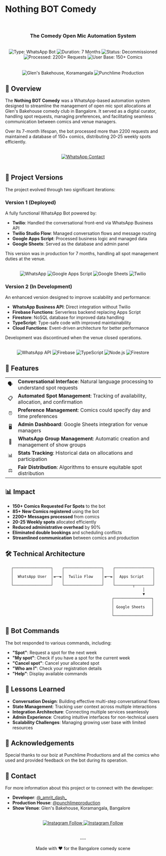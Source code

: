 # Nothing BOT Comedy

<div align="center">
  <br>
  <h3>The Comedy Open Mic Automation System</h3>
</div>



<div align="center">
<br>
    <img src="https://img.shields.io/badge/Type-WhatsApp_Bot-brightgreen" alt="Type: WhatsApp Bot">
    <img src="https://img.shields.io/badge/Duration-7_Months-blue" alt="Duration: 7 Months">
    <img src="https://img.shields.io/badge/Status-Decommissioned-blue" alt="Status: Decommissioned">
    <img src="https://img.shields.io/badge/Processed-2200%2B_Requests-blueviolet" alt="Processed: 2200+ Requests">
    <img src="https://img.shields.io/badge/User_Base-150%2B_Comics-violet" alt="User Base: 150+ Comics">
    <br>
</div>

<div align="center">
<br>
<br>
    <img src="https://img.shields.io/badge/-Glens_Bakehouse,_Koramangala-white?style=for-the-badge&logo=organicmaps&logoColor=black" alt="Glen's Bakehouse, Koramangala">
    <img src="https://img.shields.io/badge/-_Punchlime_Productions-black?style=for-the-badge&logo=planet&logoColor=white" alt="Punchlime Production">
</div>

## 📱 Overview

The **Nothing BOT Comedy** was a WhatsApp-based automation system designed to streamline the management of open mic spot allocations at Glen's Bakehouse comedy club in Bangalore. It served as a digital curator, handling spot requests, managing preferences, and facilitating seamless communication between comics and venue managers.

Over its 7-month lifespan, the bot processed more than 2200 requests and maintained a database of 150+ comics, distributing 20-25 weekly spots efficiently.

<div align="center">
<br>
<a href="https://wa.me/message/OGQRIVZ7W7JAN1">
    <img src="https://img.shields.io/badge/Check_Out_The_BOT-Make_a_Spot_Request_Now-25D366?style=for-the-badge&logo=whatsapp&logoColor=white" alt="WhatsApp Contact">
</a>
<br>
<br>
</div>

## 🤖 Project Versions

The project evolved through two significant iterations:

### Version 1 (Deployed) 

A fully functional WhatsApp Bot powered by:
- **Twilio**: Handled the conversational front-end via WhatsApp Business API
- **Twilio Studio Flow**: Managed conversation flows and message routing
- **Google Apps Script**: Processed business logic and managed data
- **Google Sheets**: Served as the database and admin panel

This version was in production for 7 months, handling all spot management duties at the venue.

<div align="center">
<br>
    <img src="https://img.shields.io/badge/WhatsApp-25D366?style=for-the-badge&logo=whatsapp&logoColor=white" alt="WhatsApp">
    <img src="https://img.shields.io/badge/Google_Apps_Script-4285F4?style=for-the-badge&logo=google&logoColor=white" alt="Google Apps Script">
    <img src="https://img.shields.io/badge/Google_Sheets-34A853?style=for-the-badge&logo=google-sheets&logoColor=white" alt="Google Sheets">
    <img src="https://img.shields.io/badge/Twilio-F22F46?style=for-the-badge&logo=twilio&logoColor=white" alt="Twilio">
    <br>
</div>

### Version 2 (In Development)

An enhanced version designed to improve scalability and performance:
- **WhatsApp Business API**: Direct integration without Twilio
- **Firebase Functions**: Serverless backend replacing Apps Script
- **Firestore**: NoSQL database for improved data handling
- **TypeScript**: Type-safe code with improved maintainability
- **Cloud Functions**: Event-driven architecture for better performance

Development was discontinued when the venue closed operations.

<div align="center">
<br>
    <img src="https://img.shields.io/badge/WhatsApp_API-25D366?style=for-the-badge&logo=whatsapp&logoColor=white" alt="WhatsApp API">
    <img src="https://img.shields.io/badge/Firebase-FFCA28?style=for-the-badge&logo=firebase&logoColor=black" alt="Firebase">
    <img src="https://img.shields.io/badge/TypeScript-3178C6?style=for-the-badge&logo=typescript&logoColor=white" alt="TypeScript">
    <img src="https://img.shields.io/badge/Node.js-339933?style=for-the-badge&logo=nodedotjs&logoColor=white" alt="Node.js">
    <img src="https://img.shields.io/badge/Firestore-FFCA28?style=for-the-badge&logo=firebase&logoColor=black" alt="Firestore">
    <br>
</div>

## 🚀 Features

<div align="center">
  <table>
    <tr>
      <td align="center">🗣️</td>
      <td><b>Conversational Interface</b>: Natural language processing to understand spot requests</td>
    </tr>
    <tr>
      <td align="center">📋</td>
      <td><b>Automated Spot Management</b>: Tracking of availability, allocation, and confirmation</td>
    </tr>
    <tr>
      <td align="center">⏰</td>
      <td><b>Preference Management</b>: Comics could specify day and time preferences</td>
    </tr>
    <tr>
      <td align="center">🖥️</td>
      <td><b>Admin Dashboard</b>: Google Sheets integration for venue managers</td>
    </tr>
    <tr>
      <td align="center">👥</td>
      <td><b>WhatsApp Group Management</b>: Automatic creation and management of show groups</td>
    </tr>
    <tr>
      <td align="center">📊</td>
      <td><b>Stats Tracking</b>: Historical data on allocations and participation</td>
    </tr>
    <tr>
      <td align="center">⚖️</td>
      <td><b>Fair Distribution</b>: Algorithms to ensure equitable spot distribution</td>
    </tr>
  </table>
</div>

## 📊 Impact

- **150+ Comics Requested For Spots** to the bot
- **85+ New Comics registered** using the bot
- **2200+ Messages processed** from comics
- **20-25 Weekly spots** allocated efficiently
- **Reduced administrative overhead** by 90%
- **Eliminated double bookings** and scheduling conflicts
- **Streamlined communication** between comics and production

## 🛠️ Technical Architecture

<div align="center">

```
┌─────────────────┐    ┌─────────────────┐    ┌─────────────────┐
│                 │    │                 │    │                 │
│  WhatsApp User  │◄──►│  Twilio Flow    │◄──►│  Apps Script    │
│                 │    │                 │    │                 │
└─────────────────┘    └─────────────────┘    └────────┬────────┘
                                                       │
                                                       ▼
                                             ┌─────────────────┐
                                             │                 │
                                             │ Google Sheets   │
                                             │                 │
                                             └─────────────────┘
```

</div>

## 💬 Bot Commands

The bot responded to various commands, including:

- **"Spot"**: Request a spot for the next week
- **"My spot"**: Check if you have a spot for the current week
- **"Cancel spot"**: Cancel your allocated spot
- **"Who am I"**: Check your registration details
- **"Help"**: Display available commands

## 🧠 Lessons Learned

- **Conversation Design**: Building effective multi-step conversational flows
- **State Management**: Tracking user context across multiple interactions
- **Integration Architecture**: Connecting multiple services seamlessly
- **Admin Experience**: Creating intuitive interfaces for non-technical users
- **Scalability Challenges**: Managing growing user base with limited resources

## 🙏 Acknowledgements

Special thanks to our boiz at Punchlime Productions and all the comics who used and provided feedback on the bot during its operation. 

## 📨 Contact

For more information about this project or to connect with the developer:

- **Developer**: [@_amrit_dash\_](https://www.instagram.com/_amrit_dash_/)
- **Production House**: [@punchlimeproduction](https://www.instagram.com/punchlimeproductions/)
- **Show Venue**: Glen's Bakehouse, Koramangala, Bangalore

<div align="center">
<br>
  <a href="https://www.instagram.com/_amrit_dash_/">
    <img src="https://img.shields.io/badge/@__amrit__dash__-Follow-E4405F?style=for-the-badge&logo=instagram&logoColor=white" alt="Instagram Follow">
  </a>
  <a href="https://www.instagram.com/punchlimeproductions/">
    <img src="https://img.shields.io/badge/@PunchlimeProductions-Follow-E4405F?style=for-the-badge&logo=instagram&logoColor=white" alt="Instagram Follow">
  </a>
</div>

<div align="center">
    <br>
    <br>
    ---
    <p>Made with ❤️ for the Bangalore comedy scene</p>
</div> 